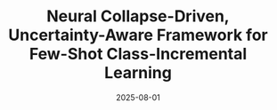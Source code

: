 ---
title: "Neural Collapse-Driven, Uncertainty-Aware Framework for Few-Shot Class-Incremental Learning"
collection: publications
category: thesis
nolink: true
header:
    teaser: /images/msthesis.jpg
date: 2025-08-01
authors: <b>Sungwon Woo</b>
venue: M.S. Thesis, Sogang University, 2025.
tags: ["continual learning", "few-shot learning", "neural collapse"]
buttons:
    - type: paper
      url: /files/Sungwon_s_Masters.pdf
    - type: presentation
      url: /files/ms_thesis.pdf
---